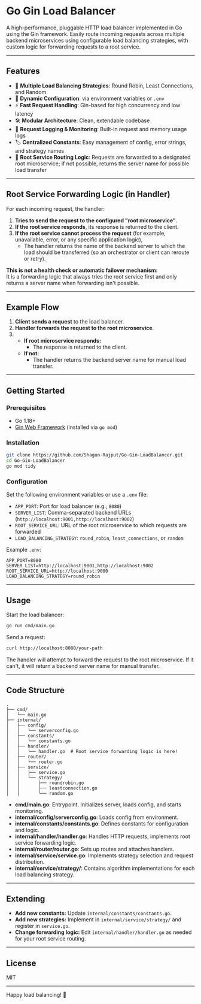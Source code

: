 # Go Gin Load Balancer

A high-performance, pluggable HTTP load balancer implemented in Go using the Gin framework. Easily route incoming requests across multiple backend microservices using configurable load balancing strategies, with custom logic for forwarding requests to a root service.

---

## Features

- 🚦 **Multiple Load Balancing Strategies**: Round Robin, Least Connections, and Random
- 🔄 **Dynamic Configuration**: via environment variables or `.env`
- ⚡ **Fast Request Handling**: Gin-based for high concurrency and low latency
- 🛠️ **Modular Architecture**: Clean, extendable codebase
- 📝 **Request Logging & Monitoring**: Built-in request and memory usage logs
- 🏷️ **Centralized Constants**: Easy management of config, error strings, and strategy names
- 🔗 **Root Service Routing Logic**: Requests are forwarded to a designated root microservice; if not possible, returns the server name for possible load transfer

---

## Root Service Forwarding Logic (in Handler)

For each incoming request, the handler:

1. **Tries to send the request to the configured "root microservice"**.
2. **If the root service responds**, its response is returned to the client.
3. **If the root service cannot process the request** (for example, unavailable, error, or any specific application logic),
   - The handler returns the name of the backend server to which the load should be transferred (so an orchestrator or client can reroute or retry).

**This is not a health check or automatic failover mechanism:**  
It is a forwarding logic that always tries the root service first and only returns a server name when forwarding isn't possible.

---

## Example Flow

1. **Client sends a request** to the load balancer.
2. **Handler forwards the request to the root microservice**.
3. - **If root microservice responds:**  
     - The response is returned to the client.
   - **If not:**  
     - The handler returns the backend server name for manual load transfer.

---

## Getting Started

### Prerequisites

- Go 1.18+
- [Gin Web Framework](https://github.com/gin-gonic/gin) (installed via `go mod`)

### Installation

```bash
git clone https://github.com/Shagun-Rajput/Go-Gin-LoadBalancer.git
cd Go-Gin-LoadBalancer
go mod tidy
```

### Configuration

Set the following environment variables or use a `.env` file:

- `APP_PORT`: Port for load balancer (e.g., `8080`)
- `SERVER_LIST`: Comma-separated backend URLs (`http://localhost:9001,http://localhost:9002`)
- `ROOT_SERVICE_URL`: URL of the root microservice to which requests are forwarded
- `LOAD_BALANCING_STRATEGY`: `round_robin`, `least_connections`, or `random`

Example `.env`:

```
APP_PORT=8080
SERVER_LIST=http://localhost:9001,http://localhost:9002
ROOT_SERVICE_URL=http://localhost:9000
LOAD_BALANCING_STRATEGY=round_robin
```

---

## Usage

Start the load balancer:

```bash
go run cmd/main.go
```

Send a request:

```bash
curl http://localhost:8080/your-path
```

The handler will attempt to forward the request to the root microservice. If it can't, it will return a backend server name for manual transfer.

---

## Code Structure

```
.
├── cmd/
│   └── main.go
├── internal/
│   ├── config/
│   │   └── serverconfig.go
│   ├── constants/
│   │   └── constants.go
│   ├── handler/
│   │   └── handler.go  # Root service forwarding logic is here!
│   ├── router/
│   │   └── router.go
│   ├── service/
│   │   ├── service.go
│   │   └── strategy/
│   │       ├── roundrobin.go
│   │       ├── leastconnection.go
│   │       └── random.go
```

- **cmd/main.go**: Entrypoint. Initializes server, loads config, and starts monitoring.
- **internal/config/serverconfig.go**: Loads config from environment.
- **internal/constants/constants.go**: Defines constants for configuration and logic.
- **internal/handler/handler.go**: Handles HTTP requests, implements root service forwarding logic.
- **internal/router/router.go**: Sets up routes and attaches handlers.
- **internal/service/service.go**: Implements strategy selection and request distribution.
- **internal/service/strategy/**: Contains algorithm implementations for each load balancing strategy.

---

## Extending

- **Add new constants:** Update `internal/constants/constants.go`.
- **Add new strategies:** Implement in `internal/service/strategy/` and register in `service.go`.
- **Change forwarding logic:** Edit `internal/handler/handler.go` as needed for your root service routing.

---

## License

MIT

---

Happy load balancing! 🚀
